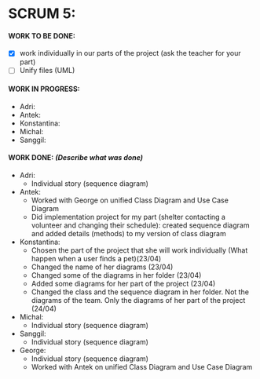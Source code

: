 # SCRUM 5:
#### WORK TO BE DONE:

 - [X] work individually in our parts of the project (ask the teacher for your part)
 - [ ] Unify files (UML)

#### WORK IN PROGRESS:

* Adri:
* Antek:
* Konstantina:
* Michal: 
* Sanggil:

#### WORK DONE: *(Describe what was done)*

 * Adri:
   - Individual story (sequence diagram)
 * Antek:
   - Worked with George on unified Class Diagram and Use Case Diagram
   - Did implementation project for my part (shelter contacting a volunteer and changing their schedule): created sequence diagram and          added details (methods) to my version of class diagram
 * Konstantina:
   - Chosen the part of the project that she will work individually (What happen when a user finds a pet)(23/04)
   - Changed the name of her diagrams (23/04)
   - Changed some of the diagrams in her folder (23/04)
   - Added some diagrams for her part of the project (23/04)
   - Changed the class and the sequence diagram in her folder. Not the diagrams of the team. Only the diagrams
   of her part of the project (24/04)
 * Michal: 
   - Individual story (sequence diagram)
 * Sanggil:
   - Individual story (sequence diagram)
 * George:
   - Individual story (sequence diagram)
   - Worked with Antek on unified Class Diagram and Use Case Diagram
